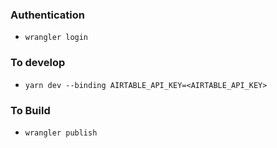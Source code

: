 ### Authentication

- `wrangler login`

### To develop

- `yarn dev --binding AIRTABLE_API_KEY=<AIRTABLE_API_KEY>`

### To Build

- `wrangler publish`
